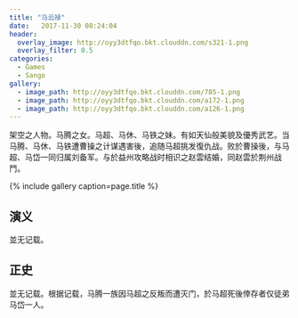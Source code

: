```yaml
---
title: "马云禄"
date:   2017-11-30 08:24:04
header:
  overlay_image: http://oyy3dtfqo.bkt.clouddn.com/s321-1.png
  overlay_filter: 0.5
categories:
  - Games
  - Sango
gallery:
  - image_path: http://oyy3dtfqo.bkt.clouddn.com/785-1.png
  - image_path: http://oyy3dtfqo.bkt.clouddn.com/a172-1.png
  - image_path: http://oyy3dtfqo.bkt.clouddn.com/a126-1.png
---
```


架空之人物。马腾之女。马超、马休、马铁之妹。有如天仙般美貌及優秀武艺。当马腾、马休、马铁遭曹操之计谋遇害後，追随马超挑发復仇战。败於曹操後，与马超、马岱一同归属刘备军。与於益州攻略战时相识之赵雲结婚，同赵雲於荆州战鬥。

{% include gallery caption=page.title %}

## 演义

並无记载。

## 正史

並无记载。根据记载，马腾一族因马超之反叛而遭灭门，於马超死後倖存者仅徒弟马岱一人。